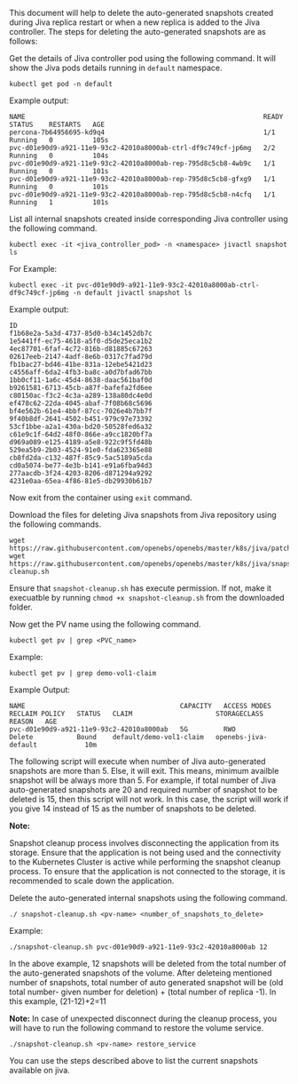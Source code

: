 This document will help to delete the auto-generated snapshots created during Jiva replica restart or when a new replica is added to the Jiva controller. The steps for deleting the auto-generated snapshots are as follows:

Get the details of Jiva controller pod using the following command. It will show the Jiva pods details running in `default` namespace. 

```
kubectl get pod -n default
```
Example output:
```
NAME                                                            READY   STATUS    RESTARTS   AGE
percona-7b64956695-kd9q4                                        1/1     Running   0          105s
pvc-d01e90d9-a921-11e9-93c2-42010a8000ab-ctrl-df9c749cf-jp6mg   2/2     Running   0          104s
pvc-d01e90d9-a921-11e9-93c2-42010a8000ab-rep-795d8c5cb8-4wb9c   1/1     Running   0          101s
pvc-d01e90d9-a921-11e9-93c2-42010a8000ab-rep-795d8c5cb8-gfxg9   1/1     Running   0          101s
pvc-d01e90d9-a921-11e9-93c2-42010a8000ab-rep-795d8c5cb8-n4cfq   1/1     Running   1          101s
```

List all internal snapshots created inside corresponding Jiva controller using the following command.
```
kubectl exec -it <jiva_controller_pod> -n <namespace> jivactl snapshot ls
```

For Example:
```
kubectl exec -it pvc-d01e90d9-a921-11e9-93c2-42010a8000ab-ctrl-df9c749cf-jp6mg -n default jivactl snapshot ls
```

Example output:
```
ID
f1b68e2a-5a3d-4737-85d0-b34c1452db7c
1e5441ff-ec75-4618-a5f0-d5de25eca1b2
4ec87701-6faf-4c72-816b-d81885c67263
02617eeb-2147-4adf-8e6b-0317c7fad79d
fb1bac27-bd46-41be-831a-12ebe5421d23
c4556aff-6da2-4fb3-ba8c-a0d7bfad67bb
1bb0cf11-1a6c-45d4-8638-daac561baf0d
b9261581-6713-45cb-a87f-bafefa2fd6ee
c80150ac-f3c2-4c3a-a289-138a80dc4e0d
ef478c62-22da-4045-abaf-7f08b68c5696
bf4e562b-61e4-4bbf-87cc-7026e4b7bb7f
9f40b8df-2641-4502-b451-979c97e73392
53cf1bbe-a2a1-430a-bd20-50528fed6a32
c61e9c1f-64d2-48f0-866e-a9cc1820bf7a
d969a089-e125-4189-a5e8-922c9f5fd48b
529ea5b9-2b03-4524-91e0-fda623365e88
cb8fd2da-c132-487f-85c9-5ac5189a5cda
cd0a5074-be77-4e3b-b141-e91a6fba94d3
277aacdb-3f24-4203-8206-d871294a9292
4231e0aa-65ea-4f86-81e5-db29930b61b7
```

Now exit from the container using `exit` command.

Download the files for deleting Jiva snapshots from Jiva repository using the following commands.
```
wget https://raw.githubusercontent.com/openebs/openebs/master/k8s/jiva/patch.json
wget https://raw.githubusercontent.com/openebs/openebs/master/k8s/jiva/snapshot-cleanup.sh
```
Ensure that `snapshot-cleanup.sh` has execute permission. If not, make it execuatble by running `chmod +x snapshot-cleanup.sh` from the  downloaded folder.

Now get the PV name using the following command.
```
kubectl get pv | grep <PVC_name>
```
Example:
```
kubectl get pv | grep demo-vol1-claim
```

Example Output:
```
NAME                                       CAPACITY   ACCESS MODES   RECLAIM POLICY   STATUS   CLAIM                     STORAGECLASS           REASON   AGE
pvc-d01e90d9-a921-11e9-93c2-42010a8000ab   5G         RWO            Delete           Bound    default/demo-vol1-claim   openebs-jiva-default            10m
```

The following script will execute when number of Jiva auto-generated snapshots are more than 5. Else, it will exit. This means, minimum availble snapshot will be always more than 5. For example, if total number of Jiva auto-generated snapshots are 20 and required number of snapshot to be deleted is 15, then this script will not work. In this case, the script will work if you give 14 instead of 15 as the number of snapshots to be deleted.

**Note:**

Snapshot cleanup process involves disconnecting the application from its storage. Ensure that the application is not being used and the connectivity to the Kubernetes Cluster is active while performing the snapshot cleanup process. To ensure that the application is not connected to the storage, it is recommended to scale down the application.

Delete the auto-generated internal snapshots using the following command.

```
./ snapshot-cleanup.sh <pv-name> <number_of_snapshots_to_delete>
```

Example:

```
./snapshot-cleanup.sh pvc-d01e90d9-a921-11e9-93c2-42010a8000ab 12
```

In the above example, 12 snapshots will be deleted from the total number of the auto-generated snapshots of the volume. After deleteing mentioned number of snapshots, total number of auto generated snapshot will be (old total number- given number for deletion) + (total number of replica -1). In this example, (21-12)+2=11

**Note:** In case of unexpected disconnect during the cleanup process, you will have to run the following command to restore the volume service.
```
./snapshot-cleanup.sh <pv-name> restore_service
```

You can use the steps described above to list the current snapshots available on jiva.
